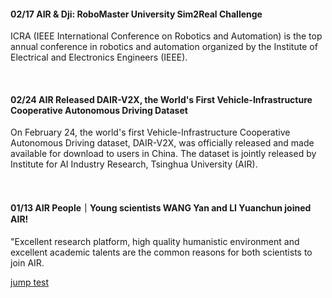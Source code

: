 #### 02/17  AIR & Dji: RoboMaster University Sim2Real Challenge

ICRA (IEEE International Conference on Robotics and Automation) is the top annual conference in robotics and automation organized by the Institute of Electrical and Electronics Engineers (IEEE).

<br />

#### 02/24  AIR Released DAIR-V2X, the World's First Vehicle-Infrastructure Cooperative Autonomous Driving Dataset

On February 24, the world's first Vehicle-Infrastructure Cooperative Autonomous Driving dataset, DAIR-V2X, was officially released and made available for download to users in China. The dataset is jointly released by Institute for AI Industry Research, Tsinghua University (AIR).

<br />

#### 01/13  AIR People｜Young scientists WANG Yan and LI Yuanchun joined AIR!

"Excellent research platform, high quality humanistic environment and excellent academic talents are the common reasons for both scientists to join AIR.

[jump test](https://www.baidu.com)